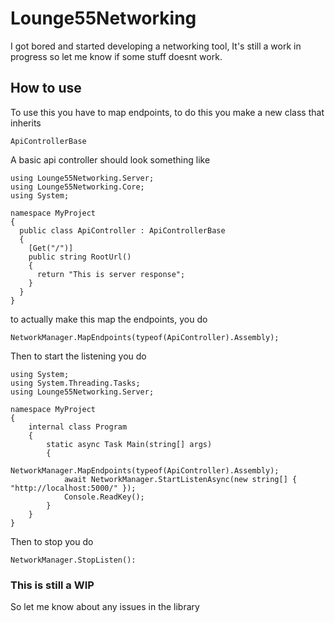 # Lounge55Networking
I got bored and started developing a networking tool, It's still a work in progress
 so let me know if some stuff doesnt work. 

 ## How to use
 To use this you have to map endpoints, to do this you make a new class that inherits
 ```
ApiControllerBase
```
A basic api controller should look something like
```
using Lounge55Networking.Server;
using Lounge55Networking.Core;
using System;

namespace MyProject
{
  public class ApiController : ApiControllerBase
  {
    [Get("/")]
    public string RootUrl()
    {
      return "This is server response";
    }
  }
}
```
to actually make this map the endpoints, you do
```
NetworkManager.MapEndpoints(typeof(ApiController).Assembly);
```
Then to start the listening you do
```
using System;
using System.Threading.Tasks;
using Lounge55Networking.Server;

namespace MyProject
{
    internal class Program
    {
        static async Task Main(string[] args)
        {
            NetworkManager.MapEndpoints(typeof(ApiController).Assembly);
            await NetworkManager.StartListenAsync(new string[] { "http://localhost:5000/" });
            Console.ReadKey();
        }
    }
}
```
Then to stop you do
```
NetworkManager.StopListen():
```
### This is still a WIP
So let me know about any issues in the library
